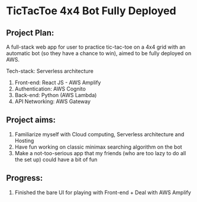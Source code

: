 # TicTacToe 4x4 Bot Fully Deployed

## Project Plan:
A full-stack web app for user to practice tic-tac-toe on a 4x4 grid 
with an automatic bot (so they have a chance to win), aimed to be fully deployed on AWS.

Tech-stack: Serverless architecture

1. Front-end: React JS - AWS Amplify
2. Authentication: AWS Cognito
3. Back-end: Python (AWS Lambda)
4. API Networking: AWS Gateway

## Project aims:
1. Familiarize myself with Cloud computing, Serverless architecture and Hosting
2. Have fun working on classic minimax searching algorithm on the bot
3. Make a not-too-serious app that my friends (who are too lazy to do all the set up) could have a bit of fun

## Progress:
1. Finished the bare UI for playing with Front-end + Deal with AWS Amplify
